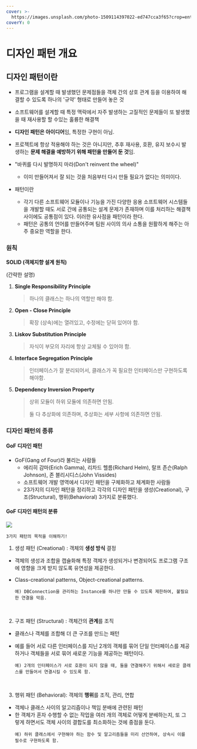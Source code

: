 ```yaml
---
cover: >-
  https://images.unsplash.com/photo-1509114397022-ed747cca3f65?crop=entropy&cs=srgb&fm=jpg&ixid=MnwxOTcwMjR8MHwxfHNlYXJjaHwzfHxjb2xvciUyMG1peHxlbnwwfHx8fDE2NTIyODQ3NjM&ixlib=rb-1.2.1&q=85
coverY: 0
---
```


# 디자인 패턴 개요

## 디자인 패턴이란

- 프로그램을 설계할 때 발생했던 문제점들을 객체 간의 상호 관계 등을 이용하여 해결할 수 있도록 하나의 '규약' 형태로 만들어 놓은 것
- 소프트웨어를 설계할 때 특정 맥락에서 자주 발생하는 고질적인 문제들이 또 발생했을 때 재사용할 할 수있는 훌륭한 해결책
- **디자인 패턴은 아이디어**임, 특정한 구현이 아님.
- 프로젝트에 항상 적용해야 하는 것은 아니지만, 추후 재사용, 호환, 유지 보수시 발생하는 **문제 해결을 예방하기 위해 패턴을 만들어 둔 것**임.

- "바퀴를 다시 발명하지 마라(Don't reinvent the wheel)"
  - 이미 만들어져서 잘 되는 것을 처음부터 다시 만들 필요가 없다는 의미이다.
- 패턴이란
  - 각기 다른 소프트웨어 모듈이나 기능을 가진 다양한 응용 소프트웨어 시스템들을 개발할 때도 서로 간에 공통되는 설계 문제가 존재하며 이를 처리하는 해결책 사이에도 공통점이 있다. 이러한 유사점을 패턴이라 한다.
  - 패턴은 공통의 언어를 만들어주며 팀원 사이의 의사 소통을 원활하게 해주는 아주 중요한 역할을 한다.

### **원칙**

**SOLID (객체지향 설계 원칙)**

(간략한 설명)

1.  **Single Responsibility Principle**

    > 하나의 클래스는 하나의 역할만 해야 함.

2.  **Open - Close Principle**

    > 확장 (상속)에는 열려있고, 수정에는 닫혀 있어야 함.

3.  **Liskov Substitution Principle**

    > 자식이 부모의 자리에 항상 교체될 수 있어야 함.

4.  **Interface Segregation Principle**

    > 인터페이스가 잘 분리되어서, 클래스가 꼭 필요한 인터페이스만 구현하도록 해야함.

5.  **Dependency Inversion Property**

    > 상위 모듈이 하위 모듈에 의존하면 안됨.
    >
    > 둘 다 추상화에 의존하며, 추상화는 세부 사항에 의존하면 안됨.

### &#x20;디자인 패턴의 종류

#### GoF 디자인 패턴

- GoF(Gang of Four)라 불리는 사람들
  - 에리히 감마(Erich Gamma), 리차드 헬름(Richard Helm), 랄프 존슨(Ralph Johnson), 존 블리시디스(John Vissides)
  - 소프트웨어 개발 영역에서 디자인 패턴을 구체화하고 체계화한 사람들
  - 23가지의 디자인 패턴을 정리하고 각각의 디자인 패턴을 생성(Creational), 구조(Structural), 행위(Behavioral) 3가지로 분류했다.

#### GoF 디자인 패턴의 분류

![](https://gmlwjd9405.github.io/images/design-pattern/types-of-designpattern.png)

`3가지 패턴의 목적을 이해하기!`

1. 생성 패턴 (Creational) : 객체의 **생성 방식** 결정

- 객체의 생성과 조합을 캡슐화해 특정 객체가 생성되거나 변경되어도 프로그램 구조에 영향을 크게 받지 않도록 유연성을 제공한다.
- Class-creational patterns, Object-creational patterns.

  ```text
  예) DBConnection을 관리하는 Instance를 하나만 만들 수 있도록 제한하여, 불필요한 연결을 막음.
  ```

  <br>

2. 구조 패턴 (Structural) : 객체간의 **관계**를 조직

- 클래스나 객체를 조합해 더 큰 구조를 만드는 패턴
- 예를 들어 서로 다른 인터페이스를 지닌 2개의 객체를 묶어 단일 인터페이스를 제공하거나 객체들을 서로 묶어 새로운 기능을 제공하는 패턴이다.

  ```text
  예) 2개의 인터페이스가 서로 호환이 되지 않을 때, 둘을 연결해주기 위해서 새로운 클래스를 만들어서 연결시킬 수 있도록 함.
  ```

  <br>

3. 행위 패턴 (Behavioral): 객체의 **행위**를 조직, 관리, 연합

- 객체나 클래스 사이의 알고리즘이나 책임 분배에 관련된 패턴
- 한 객체가 혼자 수행할 수 없는 작업을 여러 개의 객체로 어떻게 분배하는지, 또 그렇게 하면서도 객체 사이의 결합도를 최소화하는 것에 중점을 둔다.
  ```text
  예) 하위 클래스에서 구현해야 하는 함수 및 알고리즘들을 미리 선언하여, 상속시 이를 필수로 구현하도록 함.
  ```

<br>
